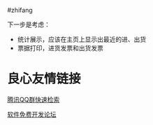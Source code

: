 #zhifang

下一步是考虑：
* 统计展示，应该在主页上显示出最近的进、出货
* 票据打印，进货发票和出货发票

 # 良心友情链接

[腾讯QQ群快速检索](http://u.720life.cn/s/8cf73f7c)

[软件免费开发论坛](http://u.720life.cn/s/bbb01dc0)